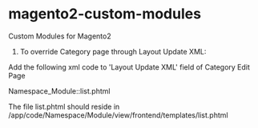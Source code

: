 # magento2-custom-modules
Custom Modules for Magento2

1) To override Category page through Layout Update XML:

Add the following xml code to 'Layout Update XML' field of Category Edit Page

<referenceBlock name='category.products.list'>
    <action method='setTemplate'>
        <argument name='template' xsi:type='string'>Namespace_Module::list.phtml</argument>
    </action>
</referenceBlock>



The file list.phtml should reside in /app/code/Namespace/Module/view/frontend/templates/list.phtml
